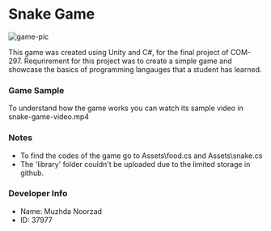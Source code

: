 # Snake Game
![game-pic](https://user-images.githubusercontent.com/114917825/209967425-c66f194f-4047-41ac-8a2c-a0c7f71ee6f0.png)

This game was created using Unity and C#, for the final project of COM-297. Requrirement for this project was to create a simple game and showcase the basics of programming langauges that a student has learned. 

### Game Sample
To understand how the game works you can watch its sample video in snake-game-video.mp4 

### Notes
- To find the codes of the game go to Assets\food.cs and Assets\snake.cs
- The 'library' folder couldn't be uploaded due to the limited storage in github.


### Developer Info
 - Name: Muzhda Noorzad
 - ID: 37977
